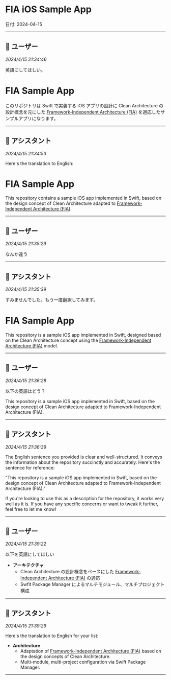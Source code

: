 # FIA iOS Sample App

日付: 2024-04-15

---

## 👤 ユーザー
*2024/4/15 21:34:46*

英語にしてほしい。

# FIA Sample App

このリポジトリは Swift で実装する iOS アプリの設計に Clean Architecture の設計概念を元にした [Framework-Independent Architecture (FIA)](https://github.com/suguruTakahashi-1234/framework-independent-architecture) を適応したサンプルアプリになります。

---

## 🤖 アシスタント
*2024/4/15 21:34:53*

Here's the translation to English:

# FIA Sample App

This repository contains a sample iOS app implemented in Swift, based on the design concept of Clean Architecture adapted to [Framework-Independent Architecture (FIA)](https://github.com/suguruTakahashi-1234/framework-independent-architecture).

---

## 👤 ユーザー
*2024/4/15 21:35:29*

なんか違う

---

## 🤖 アシスタント
*2024/4/15 21:35:39*

すみませんでした。もう一度翻訳してみます。

# FIA Sample App

This repository is a sample iOS app implemented in Swift, designed based on the Clean Architecture concept using the [Framework-Independent Architecture (FIA)](https://github.com/suguruTakahashi-1234/framework-independent-architecture) model.

---

## 👤 ユーザー
*2024/4/15 21:36:28*

以下の英語はどう？

This repository is a sample iOS app implemented in Swift, based on the design concept of Clean Architecture adapted to Framework-Independent Architecture (FIA).

---

## 🤖 アシスタント
*2024/4/15 21:36:39*

The English sentence you provided is clear and well-structured. It conveys the information about the repository succinctly and accurately. Here's the sentence for reference:

"This repository is a sample iOS app implemented in Swift, based on the design concept of Clean Architecture adapted to Framework-Independent Architecture (FIA)."

If you're looking to use this as a description for the repository, it works very well as it is. If you have any specific concerns or want to tweak it further, feel free to let me know!

---

## 👤 ユーザー
*2024/4/15 21:39:22*

以下を英語にしてほしい



- **アーキテクチャ**
  -  Clean Architecture の設計概念をベースにした [Framework-Independent Architecture (FIA)](https://github.com/suguruTakahashi-1234/framework-independent-architecture) の適応
  - Swfit Package Manager によるマルチモジュール、マルチプロジェクト構成

---

## 🤖 アシスタント
*2024/4/15 21:39:29*

Here's the translation to English for your list:

- **Architecture**
  - Adaptation of [Framework-Independent Architecture (FIA)](https://github.com/suguruTakahashi-1234/framework-independent-architecture) based on the design concepts of Clean Architecture.
  - Multi-module, multi-project configuration via Swift Package Manager.

---
